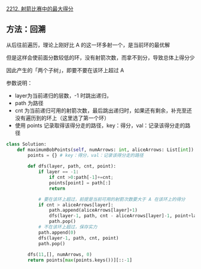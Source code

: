 [2212. 射箭比赛中的最大得分](https://leetcode-cn.com/problems/maximum-points-in-an-archery-competition/)

## 方法：回溯

从后往前遍历，理论上刚好比 A 的这一环多射一个，是当前环的最优解

但是这样会使前面分数较低的环，没有射箭次数，而拿不到分，导致总体上得分少

因此产生的「两个子树」，即要不要在该环上超过 A

参数说明：

- layer为当前递归的层数，-1 时跳出递归，
- path 为路径
- cnt 为当前递归可用的射箭次数，最后跳出递归时，如果还有剩余，补充至还没有遍历到的环上（这里选了第一个环）
- 使用 points 记录取得该得分走的路径，key：得分，val：记录该得分走的路径

```python
class Solution:
    def maximumBobPoints(self, numArrows: int, aliceArrows: List[int]) -> List[int]:
        points = {} # key：得分，val：记录该得分走的路径
        
        def dfs(layer, path, cnt, point):
            if layer == -1:
                if cnt >0:path[-1]+=cnt;
                points[point] = path[:]
                return

            # 要在该环上超过，前提是当前可用的射箭次数要大于 A 在该环上的得分
            if cnt > aliceArrows[layer]:
                path.append(aliceArrows[layer]+1)
                dfs(layer-1, path, cnt - aliceArrows[layer]-1, point+layer)
                path.pop()
            # 不在该环上超过，保存实力
            path.append(0)
            dfs(layer-1, path, cnt, point)
            path.pop()
        
        dfs(11,[], numArrows, 0)
        return points[max(points.keys())][::-1]
```

